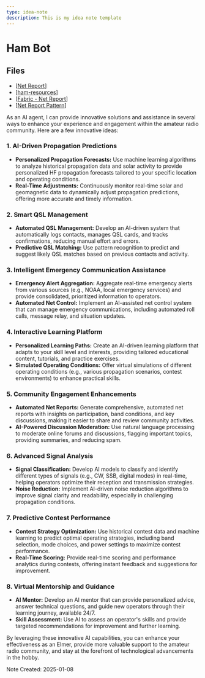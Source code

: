 ```yaml
---
type: idea-note
description: This is my idea note template
---
```


# Ham Bot

## Files 

- [[Net Report]]
- [[ham-resources]]
- [[Fabric - Net Report]]
- [[Net Report Pattern]]

As an AI agent, I can provide innovative solutions and assistance in several ways to enhance your experience and engagement within the amateur radio community. Here are a few innovative ideas:

### 1. **AI-Driven Propagation Predictions**
   - **Personalized Propagation Forecasts:** Use machine learning algorithms to analyze historical propagation data and solar activity to provide personalized HF propagation forecasts tailored to your specific location and operating conditions.
   - **Real-Time Adjustments:** Continuously monitor real-time solar and geomagnetic data to dynamically adjust propagation predictions, offering more accurate and timely information.

### 2. **Smart QSL Management**
   - **Automated QSL Management:** Develop an AI-driven system that automatically logs contacts, manages QSL cards, and tracks confirmations, reducing manual effort and errors.
   - **Predictive QSL Matching:** Use pattern recognition to predict and suggest likely QSL matches based on previous contacts and activity.

### 3. **Intelligent Emergency Communication Assistance**
   - **Emergency Alert Aggregation:** Aggregate real-time emergency alerts from various sources (e.g., NOAA, local emergency services) and provide consolidated, prioritized information to operators.
   - **Automated Net Control:** Implement an AI-assisted net control system that can manage emergency communications, including automated roll calls, message relay, and situation updates.

### 4. **Interactive Learning Platform**
   - **Personalized Learning Paths:** Create an AI-driven learning platform that adapts to your skill level and interests, providing tailored educational content, tutorials, and practice exercises.
   - **Simulated Operating Conditions:** Offer virtual simulations of different operating conditions (e.g., various propagation scenarios, contest environments) to enhance practical skills.

### 5. **Community Engagement Enhancements**
   - **Automated Net Reports:** Generate comprehensive, automated net reports with insights on participation, band conditions, and key discussions, making it easier to share and review community activities.
   - **AI-Powered Discussion Moderation:** Use natural language processing to moderate online forums and discussions, flagging important topics, providing summaries, and reducing spam.

### 6. **Advanced Signal Analysis**
   - **Signal Classification:** Develop AI models to classify and identify different types of signals (e.g., CW, SSB, digital modes) in real-time, helping operators optimize their reception and transmission strategies.
   - **Noise Reduction:** Implement AI-driven noise reduction algorithms to improve signal clarity and readability, especially in challenging propagation conditions.

### 7. **Predictive Contest Performance**
   - **Contest Strategy Optimization:** Use historical contest data and machine learning to predict optimal operating strategies, including band selection, mode choices, and power settings to maximize contest performance.
   - **Real-Time Scoring:** Provide real-time scoring and performance analytics during contests, offering instant feedback and suggestions for improvement.

### 8. **Virtual Mentorship and Guidance**
   - **AI Mentor:** Develop an AI mentor that can provide personalized advice, answer technical questions, and guide new operators through their learning journey, available 24/7.
   - **Skill Assessment:** Use AI to assess an operator's skills and provide targeted recommendations for improvement and further learning.

By leveraging these innovative AI capabilities, you can enhance your effectiveness as an Elmer, provide more valuable support to the amateur radio community, and stay at the forefront of technological advancements in the hobby.


Note Created: 2025-01-08


[//begin]: # "Autogenerated link references for markdown compatibility"
[Net Report]: <../HAM AI/Net Report.md> "Amateur Radio Net Report"
[ham-resources]: <../HAM AI/ham-resources.md> "Ham Resources"
[Fabric - Net Report]: <../HAM AI/Fabric - Net Report.md> "Fabric - Net Report"
[Net Report Pattern]: <../HAM AI/Net Report Pattern.md> "Net Report Pattern"
[//end]: # "Autogenerated link references"
